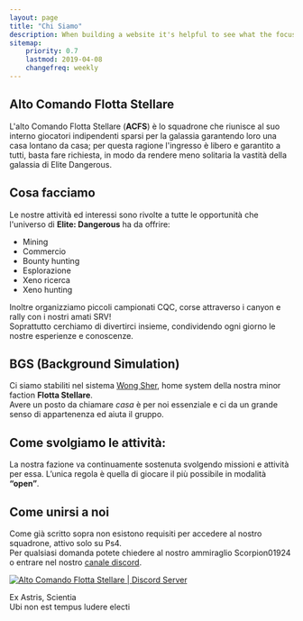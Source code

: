 ```yaml
---
layout: page
title: "Chi Siamo" 
description: When building a website it's helpful to see what the focus of your site is. This page is an example of how to show a website's focus.
sitemap:
    priority: 0.7
    lastmod: 2019-04-08
    changefreq: weekly
---
```

## Alto Comando Flotta Stellare

L'alto Comando Flotta Stellare (**ACFS**)  è lo squadrone che riunisce al suo interno giocatori indipendenti sparsi per la galassia garantendo loro una casa lontano da casa; per questa ragione l'ingresso è libero e garantito a tutti, basta fare richiesta, in modo da rendere meno solitaria la vastità della galassia di Elite Dangerous. 

## Cosa facciamo

Le nostre attività ed interessi sono rivolte a tutte le opportunità che l'universo di **Elite: Dangerous** ha da offrire:
- Mining
- Commercio 
- Bounty hunting 
- Esplorazione
- Xeno ricerca 
- Xeno hunting
  
Inoltre organizziamo piccoli campionati CQC, corse attraverso i canyon e rally con i nostri amati SRV!<br>
Soprattutto cerchiamo di divertirci insieme, condividendo ogni giorno le nostre esperienze e conoscenze. 

## BGS (Background Simulation)

Ci siamo stabiliti nel sistema [Wong Sher](https://inara.cz/galaxy-starsystem/12424/), home system della nostra minor faction **Flotta Stellare**.<br>
Avere un posto da chiamare *casa* è per noi essenziale e ci da un grande senso di appartenenza ed aiuta il gruppo.

## Come svolgiamo le attività:
La nostra fazione va continuamente sostenuta svolgendo missioni e attività per essa.
L’unica regola è quella di giocare il più possibile in modalità **“open”**.

## Come unirsi a noi
Come già scritto sopra non esistono requisiti per accedere al nostro squadrone, attivo solo su Ps4.<br>
Per qualsiasi domanda potete chiedere al nostro ammiraglio Scorpion01924 o entrare nel nostro [canale discord](https://discord.gg/mXpfjgd).

<div class="box">
  <a href="https://discord.gg/mXpfjgd"  class="image fit"><img src="{{ "/images/Discord-Logo+Wordmark-Color.png" | prepend:site.baseurl }}" alt="Alto Comando Flotta Stellare | Discord Server" /></a>
</div>

Ex Astris, Scientia <br>
Ubi non est tempus ludere electi
